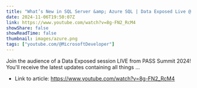 ```yaml
---
title: "What’s New in SQL Server &amp; Azure SQL | Data Exposed Live @ PASS Summit 2024"
date: 2024-11-06T19:50:07Z
link: https://www.youtube.com/watch?v=8g-FN2_RcM4
showShare: false
showReadTime: false
thumbnail: images/azure.png
tags: ["youtube.com/@MicrosoftDeveloper"]
---
```

Join the audience of a Data Exposed session LIVE from PASS Summit 2024! You'll receive the latest updates containing all things ...

- Link to article: https://www.youtube.com/watch?v=8g-FN2_RcM4